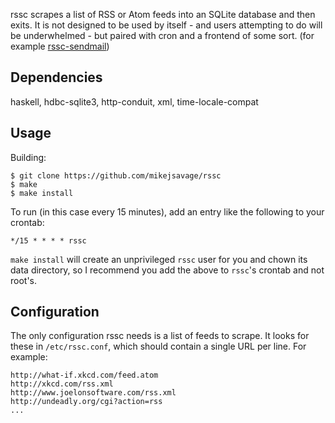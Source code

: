 [1]: https://github.com/mikejsavage/rssc-sendmail

rssc scrapes a list of RSS or Atom feeds into an SQLite database and
then exits. It is not designed to be used by itself - and users
attempting to do will be underwhelmed - but paired with cron and a
frontend of some sort. (for example [rssc-sendmail][1])

Dependencies
------------

haskell, hdbc-sqlite3, http-conduit, xml, time-locale-compat

Usage
-----

Building:

	$ git clone https://github.com/mikejsavage/rssc
	$ make
	$ make install

To run (in this case every 15 minutes), add an entry like the following
to your crontab:

	*/15 * * * * rssc

`make install` will create an unprivileged `rssc` user for you and
chown its data directory, so I recommend you add the above to `rssc`'s
crontab and not root's.

Configuration
-------------

The only configuration rssc needs is a list of feeds to scrape. It looks
for these in `/etc/rssc.conf`, which should contain a single URL per
line. For example:

	http://what-if.xkcd.com/feed.atom
	http://xkcd.com/rss.xml
	http://www.joelonsoftware.com/rss.xml
	http://undeadly.org/cgi?action=rss
	...
